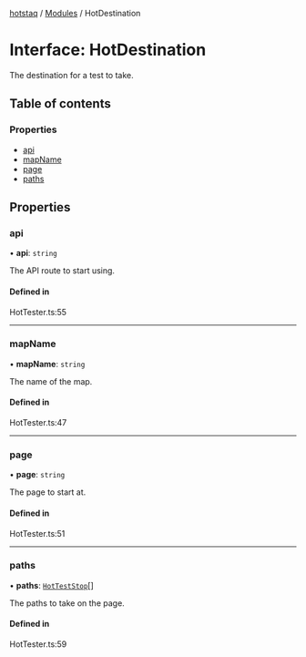 [hotstaq](../README.md) / [Modules](../modules.md) / HotDestination

# Interface: HotDestination

The destination for a test to take.

## Table of contents

### Properties

- [api](HotDestination.md#api)
- [mapName](HotDestination.md#mapname)
- [page](HotDestination.md#page)
- [paths](HotDestination.md#paths)

## Properties

### api

• **api**: `string`

The API route to start using.

#### Defined in

HotTester.ts:55

___

### mapName

• **mapName**: `string`

The name of the map.

#### Defined in

HotTester.ts:47

___

### page

• **page**: `string`

The page to start at.

#### Defined in

HotTester.ts:51

___

### paths

• **paths**: [`HotTestStop`](HotTestStop.md)[]

The paths to take on the page.

#### Defined in

HotTester.ts:59
